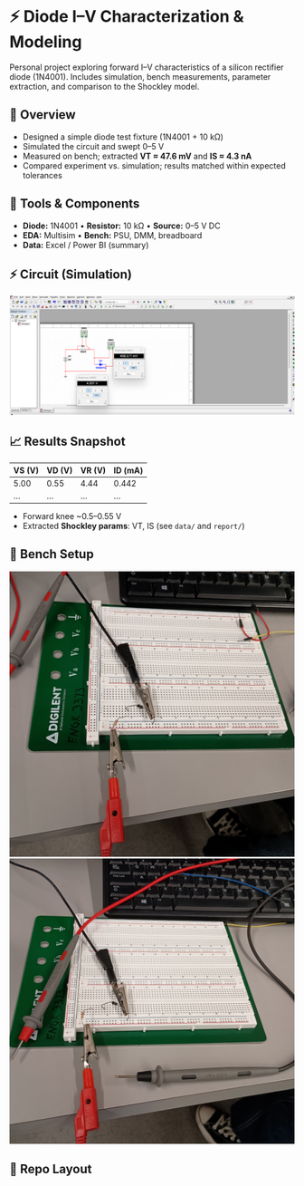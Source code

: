 # ⚡ Diode I–V Characterization & Modeling

Personal project exploring forward I–V characteristics of a silicon rectifier diode (1N4001). Includes simulation, bench measurements, parameter extraction, and comparison to the Shockley model.

## 🧭 Overview
- Designed a simple diode test fixture (1N4001 + 10 kΩ)
- Simulated the circuit and swept 0–5 V
- Measured on bench; extracted **VT ≈ 47.6 mV** and **IS ≈ 4.3 nA**
- Compared experiment vs. simulation; results matched within expected tolerances

## 🧰 Tools & Components
- **Diode:** 1N4001 • **Resistor:** 10 kΩ • **Source:** 0–5 V DC  
- **EDA:** Multisim • **Bench:** PSU, DMM, breadboard  
- **Data:** Excel / Power BI (summary)

## ⚡ Circuit (Simulation)
![Simulation Screenshot](images/simulation_screenshot.png)

## 📈 Results Snapshot
| VS (V) | VD (V) | VR (V) | ID (mA) |
|--------|--------|--------|---------|
| 5.00   | 0.55   | 4.44   | 0.442   |
| …      | …      | …      | …       |

- Forward knee ~0.5–0.55 V
- Extracted **Shockley params**: VT, IS (see `data/` and `report/`)

## 🧪 Bench Setup
![Breadboard Setup 1](images/setup_1.jpeg)
![Breadboard Setup 2](images/setup_2.jpeg)

## 📁 Repo Layout

